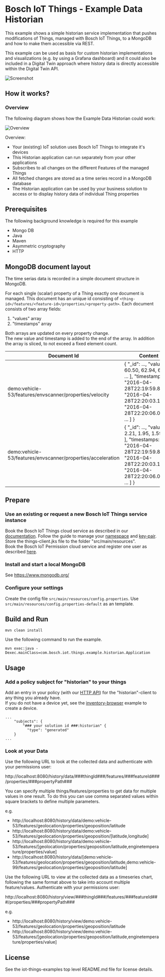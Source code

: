 # Bosch IoT Things - Example Data Historian

This example shows a simple historian service implementation that pushes modifications of Things, managed with Bosch IoT Things, to a MongoDB and  how to make them accessible via REST.

This example can be used as basis for custom historian implementations and visualizations (e.g. by using a Grafana dashboard) and it could also be included in a Digital Twin approach where history data is directly accessible within the Digital Twin API.

![Screenshot](screenshot.png)

## How it works?

### Overview

The following diagram shows how the Example Data Historian could work:

![Overview](overview.png)

Overview:

- Your (existing) IoT solution uses Bosch IoT Things to integrate it's devices
- This Historian application can run separately from your other applications
- Subscribes to all changes on the different Features of the managed Things
- All fetched changes are stored as a time series record in a MongoDB database
- The Historian application can be used by your business solution to access or to display history data of individual Thing properties


## Prerequisites

The following background knowledge is required for this example
- Mongo DB
- Java
- Maven
- Asymmetric cryptography
- HTTP

## MongoDB document layout

The time serias data is recorded in a simple document structure in MongoDB.

For each single (scalar) property of a Thing exactly one document is managed. This document has an unique id consisting of `<thing-id>/features/<feature-id>/properties/<property-path>`. Each document consists of two array fields: 
1) "values" array 
2) "timestamps" array

Both arrays are updated on every property change.\
The new value and timestamp is added to the end of the array. In addition the array is sliced, to not exceed a fixed element count.

| Document Id | Content |
| --- | --- |
| demo:vehicle-53/features/envscanner/properties/velocity | { "_id": ..., "values": [ 60.50, 62.94, 64.12, ... ], "timestamps: [ "2016-04-28T22:19:59.841Z", "2016-04-28T22:20:03.143Z", "2016-04-28T22:20:06.047Z", ... ] } |
| demo:vehicle-53/features/envscanner/properties/acceleration | { "_id": ..., "values": [ 2.21, 1.95, 1.59, ... ], "timestamps: [ "2016-04-28T22:19:59.841Z", "2016-04-28T22:20:03.143Z", "2016-04-28T22:20:06.047Z", ... ] } |

## Prepare

### Use an existing or request a new Bosch IoT Things service instance

Book the Bosch IoT Things cloud service as described in our [documentation](https://things.eu-1.bosch-iot-suite.com/dokuwiki/doku.php?id=2_getting_started:booking:start). Follow the guide to manage your [namespace](https://things.eu-1.bosch-iot-suite.com/dokuwiki/doku.php?id=2_getting_started:booking:manage-solution-namespace) and [key-pair](https://things.eu-1.bosch-iot-suite.com/dokuwiki/doku.php?id=2_getting_started:booking:manage-key). Store the things-client.jks file to the folder "src/main/resources".\
Book the Bosch IoT Permission cloud service and register one user as described [here](https://things.eu-1.bosch-iot-suite.com/dokuwiki/doku.php?id=examples_demo:createuser).

### Install and start a local MongoDB

See https://www.mongodb.org/

### Configure your settings

Create the config file `src/main/resources/config.properties`. Use `src/main/resources/config.properties-default` as an template. 


## Build and Run

```
mvn clean install
```

Use the following command to run the example.

```
mvn exec:java -Dexec.mainClass=com.bosch.iot.things.example.historian.Application
```

## Usage

### Add a policy subject for "historian" to your things

Add an entry in your policy (with our [HTTP API](https://apidocs.bosch-iot-suite.com/?urls.primaryName=Bosch%20IoT%20Things%20-%20API%20v1#/Features/put_things__thingId__features__featureId__properties__propertyPath_)) for the "historian"-client to any thing you already have.\
If you do not have a device yet, see the [inventory-browser](https://github.com/bsinno/iot-things-examples/tree/master/inventory-browser) example to create a device.
```
...
    "subjects": {
        "### your solution id ###:historian" {
          "type": "generated"
    }
...
```

### Look at your Data

Use the following URL to look at the collected data and authenticate with your permissions user:

http://localhost:8080/history/data/###thingId###/features/###featureId###/properties/###propertyPath###

You can specify multiple things/features/properties to get data for multiple values in one result.
To do this you can use comma separated values within square brackets to define multiple parameters.

e.g.

- http://localhost:8080/history/data/demo:vehicle-53/features/geolocation/properties/geoposition/latitude
- http://localhost:8080/history/data/demo:vehicle-53/features/geolocation/properties/geoposition/[latitude,longitude]
- http://localhost:8080/history/data/demo:vehicle-53/features/[geolocation/properties/geoposition/latitude,enginetemperature/properties/value]
- http://localhost:8080/history/data/[demo:vehicle-53/features/geolocation/properties/geoposition/latitude,demo:vehicle-99/features/geolocation/properties/geoposition/latitude]

Use the following URL to view at the collected data as a timeseries chart, following the same format above to take into account multiple feature/values. Authenticate with your permissions user:

http://localhost:8080/history/view/###thingId###/features/###featureId###/properties/###propertyPath###

e.g.
- http://localhost:8080/history/view/demo:vehicle-53/features/geolocation/properties/geoposition/latitude
- http://localhost:8080/history/view/demo:vehicle-53/features/[geolocation/properties/geoposition/latitude,enginetemperature/properties/value]

## License

See the iot-things-examples top level README.md file for license details.
